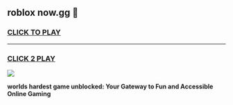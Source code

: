 
## roblox now.gg 👋
<h3>
<a href="https://premium.freeplayer.one?title=roblox_now.gg&ref=13F">CLICK TO PLAY</a></h3>
<hr>

<h3>
<a href="https://premium.freeplayer.one?title=roblox_now.gg&ref=13F">CLICK 2 PLAY</a>
  
</h3>

<a href="https://premium.freeplayer.one?title=roblox_now.gg&ref=12F/"><img src="https://clearcache.store/games.png"></a>


**worlds hardest game unblocked: Your Gateway to Fun and Accessible Online Gaming**
